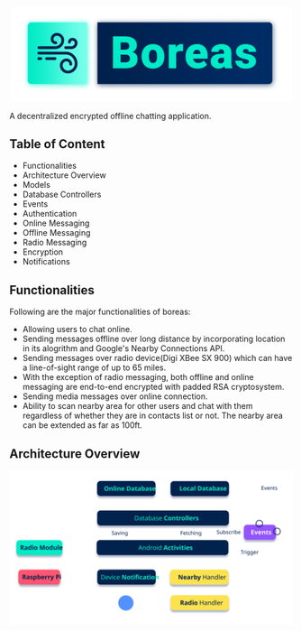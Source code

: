 
<p align="center"><img src="https://github.com/akshat46/boreas/blob/master/assets/logo.png" width="500"></p>

A decentralized encrypted offline chatting application.

## Table of Content

- Functionalities
- Architecture Overview
- Models
- Database Controllers
- Events
- Authentication
- Online Messaging
- Offline Messaging
- Radio Messaging
- Encryption
- Notifications

## Functionalities

Following are the major functionalities of boreas: 

- Allowing users to chat online. 
- Sending messages offline over long distance by incorporating location in its alogrithm and Google's Nearby Connections API. 
- Sending messages over radio device(Digi XBee SX 900) which can have a line-of-sight range of up to 65 miles.
- With the exception of radio messaging, both offline and online messaging are end-to-end encrypted with padded RSA cryptosystem.
- Sending media messages over online connection.
- Ability to scan nearby area for other users and chat with them regardless of whether they are in contacts list or not. The nearby area can be extended as far as 100ft.

## Architecture Overview

<p align="center"><img src="https://github.com/akshat46/boreas/blob/master/assets/architecture.svg"></p>
